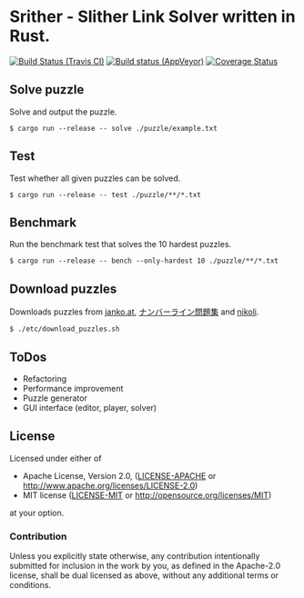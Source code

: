 # Srither - Slither Link Solver written in Rust.

[![Build Status (Travis CI)](https://travis-ci.org/gifnksm/srither.svg?branch=master)](https://travis-ci.org/gifnksm/srither)
[![Build status (AppVeyor)](https://ci.appveyor.com/api/projects/status/lkmxu31s0pylrnhd/branch/master?svg=true)](https://ci.appveyor.com/project/gifnksm/srither/branch/master)
[![Coverage Status](https://coveralls.io/repos/gifnksm/srither/badge.svg?branch=master&service=github)](https://coveralls.io/github/gifnksm/srither?branch=master)

## Solve puzzle

Solve and output the puzzle.

```
$ cargo run --release -- solve ./puzzle/example.txt
```

## Test

Test whether all given puzzles can be solved.

```
$ cargo run --release -- test ./puzzle/**/*.txt
```

## Benchmark

Run the benchmark test that solves the 10 hardest puzzles.

```
$ cargo run --release -- bench --only-hardest 10 ./puzzle/**/*.txt
```

## Download puzzles

Downloads puzzles from [janko.at](http://www.janko.at/Raetsel/Slitherlink), [ナンバーライン問題集](http://www.pro.or.jp/~fuji/java/puzzle/numline) and [nikoli](http://www.nikoli.com/en/puzzles/slitherlink/).

```
$ ./etc/download_puzzles.sh
```

## ToDos

  * Refactoring
  * Performance improvement
  * Puzzle generator
  * GUI interface (editor, player, solver)

## License

Licensed under either of

 * Apache License, Version 2.0, ([LICENSE-APACHE](LICENSE-APACHE) or http://www.apache.org/licenses/LICENSE-2.0)
 * MIT license ([LICENSE-MIT](LICENSE-MIT) or http://opensource.org/licenses/MIT)

at your option.

### Contribution

Unless you explicitly state otherwise, any contribution intentionally
submitted for inclusion in the work by you, as defined in the Apache-2.0
license, shall be dual licensed as above, without any additional terms or
conditions.

